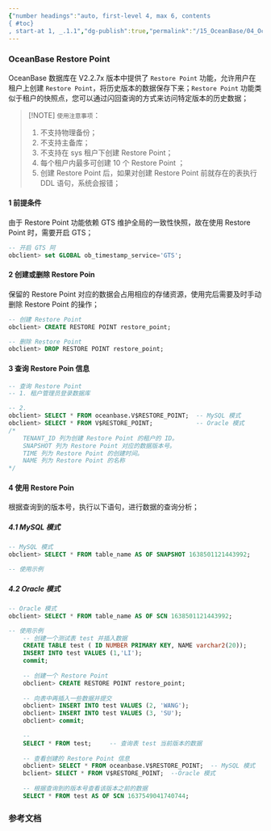 ```yaml
---
{"number headings":"auto, first-level 4, max 6, contents
{ #toc}
, start-at 1, _.1.1","dg-publish":true,"permalink":"/15_OceanBase/04_OceanBase 高可用和容灾/闪回/OceanBase Restore Point/","dgPassFrontmatter":true}
---
```



### OceanBase Restore Point

OceanBase 数据库在 V2.2.7x 版本中提供了 `Restore Point` 功能，允许用户在租户上创建 `Restore Point`，将历史版本的数据保存下来；`Restore Point` 功能类似于租户的快照点，您可以通过闪回查询的方式来访问特定版本的历史数据；

> [!NOTE] `使用注意事项`：
> 1. 不支持物理备份；
> 2. 不支持主备库；
> 3. 不支持在 sys 租户下创建 Restore Point；
> 4. 每个租户内最多可创建 10 个 Restore Point ；
> 5. 创建 Restore Point 后，如果对创建 Restore Point 前就存在的表执行 DDL 语句，系统会报错；

#### 1 前提条件
由于 Restore Point 功能依赖 GTS 维护全局的一致性快照，故在使用 Restore Point 时，需要开启 GTS；

```sql
-- 开启 GTS 阿
obclient> set GLOBAL ob_timestamp_service='GTS';
```


#### 2 创建或删除 Restore Poin
保留的 Restore Point 对应的数据会占用相应的存储资源，使用完后需要及时手动删除 Restore Point 的操作；

```sql
-- 创建 Restore Point
obclient> CREATE RESTORE POINT restore_point;

-- 删除 Restore Point
obclient> DROP RESTORE POINT restore_point;
```

#### 3 查询 Restore Poin 信息
```sql
-- 查询 Restore Point
-- 1. 租户管理员登录数据库

-- 2. 
obclient> SELECT * FROM oceanbase.V$RESTORE_POINT;  -- MySQL 模式
obclient> SELECT * FROM V$RESTORE_POINT;            -- Oracle 模式
/*
	TENANT_ID 列为创建 Restore Point 的租户的 ID。
	SNAPSHOT 列为 Restore Point 对应的数据版本号。
	TIME 列为 Restore Point 的创建时间。
	NAME 列为 Restore Point 的名称
*/
```


#### 4 使用 Restore Poin
根据查询到的版本号，执行以下语句，进行数据的查询分析；

##### 4.1 MySQL 模式
```sql
-- MySQL 模式
obclient> SELECT * FROM table_name AS OF SNAPSHOT 1638501121443992;

-- 使用示例

```


##### 4.2 Oracle 模式
```sql
-- Oracle 模式
obclient> SELECT * FROM table_name AS OF SCN 1638501121443992;

-- 使用示例
	-- 创建一个测试表 test 并插入数据
	CREATE TABLE test ( ID NUMBER PRIMARY KEY, NAME varchar2(20));
	INSERT INTO test VALUES (1,'LI');
	commit;
	
	-- 创建一个 Restore Point
	obclient> CREATE RESTORE POINT restore_point;
	
	-- 向表中再插入一些数据并提交
	obclient> INSERT INTO test VALUES (2, 'WANG');
	obclient> INSERT INTO test VALUES (3, 'SU');
	obclient> commit;
	
	--
	SELECT * FROM test;  	-- 查询表 test 当前版本的数据
	
	-- 查看创建的 Restore Point 信息
	obclient> SELECT * FROM oceanbase.V$RESTORE_POINT;  -- MySQL 模式
	bclient> SELECT * FROM V$RESTORE_POINT;  --Oracle 模式
	
	-- 根据查询到的版本号查看该版本之前的数据
	SELECT * FROM test AS OF SCN 1637549041740744;
```


### 参考文档


